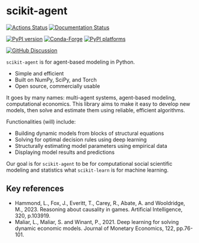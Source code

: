 # scikit-agent

[![Actions Status][actions-badge]][actions-link]
[![Documentation Status][rtd-badge]][rtd-link]

[![PyPI version][pypi-version]][pypi-link]
[![Conda-Forge][conda-badge]][conda-link]
[![PyPI platforms][pypi-platforms]][pypi-link]

[![GitHub Discussion][github-discussions-badge]][github-discussions-link]

<!-- SPHINX-START -->

<!-- prettier-ignore-start -->
[actions-badge]:            https://github.com/scikit-agent/scikit-agent/workflows/CI/badge.svg
[actions-link]:             https://github.com/scikit-agent/scikit-agent/actions
[conda-badge]:              https://img.shields.io/conda/vn/conda-forge/scikit-agent
[conda-link]:               https://github.com/conda-forge/scikit-agent-feedstock
[github-discussions-badge]: https://img.shields.io/static/v1?label=Discussions&message=Ask&color=blue&logo=github
[github-discussions-link]:  https://github.com/scikit-agent/scikit-agent/discussions
[pypi-link]:                https://pypi.org/project/scikit-agent/
[pypi-platforms]:           https://img.shields.io/pypi/pyversions/scikit-agent
[pypi-version]:             https://img.shields.io/pypi/v/scikit-agent
[rtd-badge]:                https://readthedocs.org/projects/scikit-agent/badge/?version=latest
[rtd-link]:                 https://scikit-agent.readthedocs.io/en/latest/?badge=latest

<!-- prettier-ignore-end -->

`scikit-agent` is for agent-based modeling in Python.

- Simple and efficient
- Built on NumPy, SciPy, and Torch
- Open source, commercially usable

It goes by many names: multi-agent systems, agent-based modeling, computational
economics. This library aims to make it easy to develop new models, then solve
and estimate them using reliable, efficient algorithms.

Functionalities (will) include:

- Building dynamic models from blocks of structural equations
- Solving for optimal decision rules using deep learning
- Structurally estimating model parameters using empirical data
- Displaying model results and predictions

Our goal is for `scikit-agent` to be for computational social scientific
modeling and statistics what `scikit-learn` is for machine learning.

## Key references

- Hammond, L., Fox, J., Everitt, T., Carey, R., Abate, A. and Wooldridge,
  M., 2023. Reasoning about causality in games. Artificial Intelligence, 320,
  p.103919.
- Maliar, L., Maliar, S. and Winant, P., 2021. Deep learning for solving dynamic
  economic models. Journal of Monetary Economics, 122, pp.76-101.
